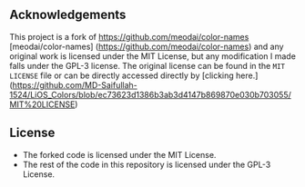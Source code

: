 ## Acknowledgements

This project is a fork of https://github.com/meodai/color-names [meodai/color-names] (https://github.com/meodai/color-names) and any original work is licensed under the MIT License, but any modification I made falls under the GPL-3 license. The original license can be found in the `MIT LICENSE` file  or can be directly accessed directly  by [clicking here.] (https://github.com/MD-Saifullah-1524/LiOS_Colors/blob/ec73623d1386b3ab3d4147b869870e030b703055/MIT%20LICENSE)

## License

- The forked code  is licensed under the MIT License.
- The rest of the code in this repository is licensed under the GPL-3 License.
